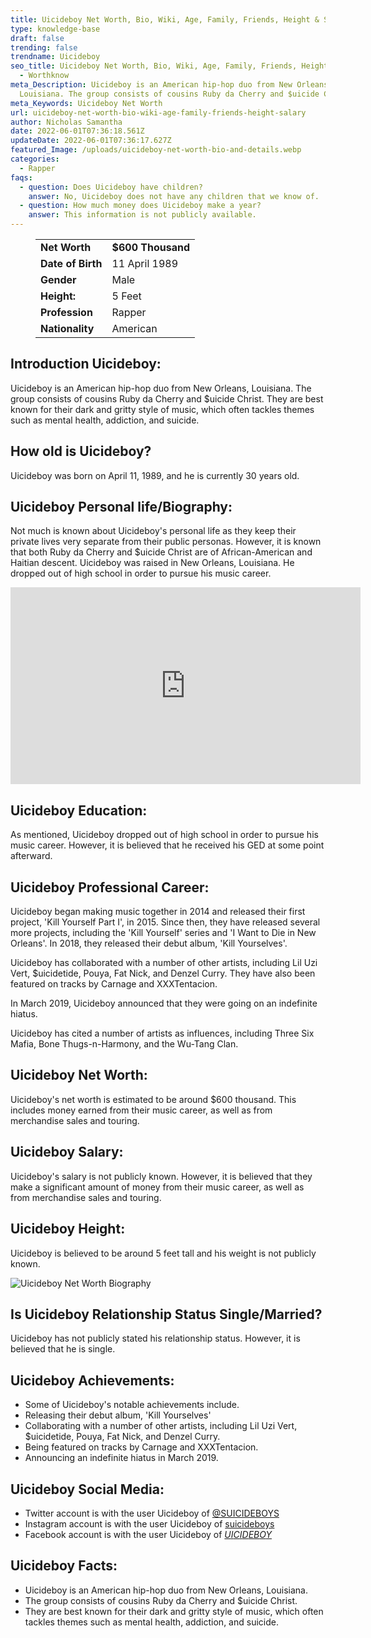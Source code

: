 ```yaml
---
title: Uicideboy Net Worth, Bio, Wiki, Age, Family, Friends, Height & Salary
type: knowledge-base
draft: false
trending: false
trendname: Uicideboy
seo_title: Uicideboy Net Worth, Bio, Wiki, Age, Family, Friends, Height & Salary
  - Worthknow
meta_Description: Uicideboy is an American hip-hop duo from New Orleans,
  Louisiana. The group consists of cousins Ruby da Cherry and $uicide Christ.
meta_Keywords: Uicideboy Net Worth
url: uicideboy-net-worth-bio-wiki-age-family-friends-height-salary
author: Nicholas Samantha
date: 2022-06-01T07:36:18.561Z
updateDate: 2022-06-01T07:36:17.627Z
featured_Image: /uploads/uicideboy-net-worth-bio-and-details.webp
categories:
  - Rapper
faqs:
  - question: Does Uicideboy have children?
    answer: No, Uicideboy does not have any children that we know of.
  - question: How much money does Uicideboy make a year?
    answer: This information is not publicly available.
---
```

<figure class="wp-block-table is-style-stripes">
  <table>
    <tbody>
      <tr>
        <td>
          <strong>Net Worth</strong>
        </td>
        <td>
          <strong>$600 Thousand</strong>
        </td>
      </tr>
      <tr>
        <td>
          <strong>Date of Birth</strong>
        </td>
        <td>11 April 1989</td>
      </tr>
      <tr>
        <td>
          <strong>Gender</strong>
        </td>
        <td>Male</td>
      </tr>
      <tr>
        <td>
          <strong>Height:</strong>
        </td>
        <td>5 Feet</td>
      </tr>
      <tr>
        <td>
          <strong>Profession</strong>
        </td>
        <td>Rapper</td>
      </tr>
      <tr>
        <td>
          <strong>Nationality</strong>
        </td>
        <td>American</td>
      </tr>
    </tbody>
  </table>
</figure>

## **Introduction Uicideboy:**

Uicideboy is an American hip-hop duo from New Orleans, Louisiana. The group consists of cousins Ruby da Cherry and $uicide Christ. They are best known for their dark and gritty style of music, which often tackles themes such as mental health, addiction, and suicide.

## **How old is Uicideboy?**

Uicideboy was born on April 11, 1989, and he is currently 30 years old.

## **Uicideboy Personal life/Biography:**

Not much is known about Uicideboy's personal life as they keep their private lives very separate from their public personas. However, it is known that both Ruby da Cherry and $uicide Christ are of African-American and Haitian descent. Uicideboy was raised in New Orleans, Louisiana. He dropped out of high school in order to pursue his music career.

<iframe width="560" height="315" src="https://www.youtube.com/embed/C6PilhUI9yU" title="YouTube video player" frameborder="0" allow="accelerometer; autoplay; clipboard-write; encrypted-media; gyroscope; picture-in-picture" allowfullscreen></iframe>

## **Uicideboy Education:**

As mentioned, Uicideboy dropped out of high school in order to pursue his music career. However, it is believed that he received his GED at some point afterward.

## **Uicideboy Professional Career:**

Uicideboy began making music together in 2014 and released their first project, 'Kill Yourself Part I', in 2015. Since then, they have released several more projects, including the 'Kill Yourself' series and 'I Want to Die in New Orleans'. In 2018, they released their debut album, 'Kill Yourselves'.

Uicideboy has collaborated with a number of other artists, including Lil Uzi Vert, $uicidetide, Pouya, Fat Nick, and Denzel Curry. They have also been featured on tracks by Carnage and XXXTentacion.

In March 2019, Uicideboy announced that they were going on an indefinite hiatus.

Uicideboy has cited a number of artists as influences, including Three Six Mafia, Bone Thugs-n-Harmony, and the Wu-Tang Clan.

## **Uicideboy Net Worth:**

Uicideboy's net worth is estimated to be around $600 thousand. This includes money earned from their music career, as well as from merchandise sales and touring.

## **Uicideboy Salary:**

Uicideboy's salary is not publicly known. However, it is believed that they make a significant amount of money from their music career, as well as from merchandise sales and touring.

## **Uicideboy Height:**

Uicideboy is believed to be around 5 feet tall and his weight is not publicly known.

![Uicideboy Net Worth Biography](/uploads/uicideboy-net-worth-.webp)

## **Is Uicideboy Relationship Status Single/Married?**

Uicideboy has not publicly stated his relationship status. However, it is believed that he is single.

## **Uicideboy Achievements:**

* Some of Uicideboy's notable achievements include.
* Releasing their debut album, 'Kill Yourselves'
* Collaborating with a number of other artists, including Lil Uzi Vert, $uicidetide, Pouya, Fat Nick, and Denzel Curry.
* Being featured on tracks by Carnage and XXXTentacion.
* Announcing an indefinite hiatus in March 2019.

## **Uicideboy Social Media:**

* Twitter account is with the user Uicideboy of <a href="https://twitter.com/suicideboys" target="_blank" rel="nofollow" rel="noopener">@SUICIDEBOYS</a>
* Instagram account is with the user Uicideboy of <a href="https://www.instagram.com/suicideboys/" target="_blank" rel="nofollow" rel="noopener">suicideboys</a>
* Facebook account is with the user Uicideboy of <a href="https://www.facebook.com/suicideboys/" target="_blank" rel="nofollow" rel="noopener">$UICIDEBOY$</a>

## **Uicideboy Facts:**

* Uicideboy is an American hip-hop duo from New Orleans, Louisiana.
* The group consists of cousins Ruby da Cherry and $uicide Christ.
* They are best known for their dark and gritty style of music, which often tackles themes such as mental health, addiction, and suicide.